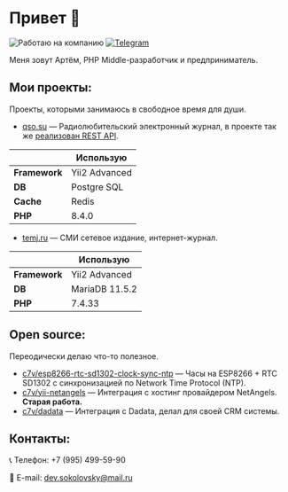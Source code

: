 # Привет :wave:

![Работаю на компанию](https://img.shields.io/badge/%D0%A0%D0%B0%D0%B1%D0%BE%D1%82%D0%B0%D1%8E%20%D0%BD%D0%B0%20%D0%BA%D0%BE%D0%BC%D0%BF%D0%B0%D0%BD%D0%B8%D1%8E-FF4040)
[![Telegram](https://img.shields.io/badge/Telegram-@devSokolovsky-26A5E4?logo=telegram&logoColor=FFFFFF)](https://t.me/devSokolovsky)

Меня зовут Артём, PHP Middle-разработчик и предприниматель. 

## Мои проекты:
Проекты, которыми занимаюсь в свободное время для души.

* [qso.su](https://qso.su) — Радиолюбительский электронный журнал, в проекте так же [реализован REST API](https://qso.su/ru/dev/swagger).

|               | Использую     |
|---------------|---------------|
| **Framework** | Yii2 Advanced |
| **DB**        | Postgre SQL   |
| **Cache**     | Redis         |
| **PHP**       | 8.4.0         |

* [temj.ru](https://temj.ru) — СМИ сетевое издание, интернет-журнал.

|               | Использую      |
|---------------|----------------|
| **Framework** | Yii2 Advanced  |
| **DB**        | MariaDB 11.5.2 |
| **PHP**       | 7.4.33         |

## Open source:

Переодически делаю что-то полезное.

* [c7v/esp8266-rtc-sd1302-clock-sync-ntp](https://github.com/c7v/esp8266-rtc-sd1302-clock-sync-ntp) — Часы на ESP8266 + RTC SD1302 с синхронизацией по Network Time Protocol (NTP).
* [c7v/yii-netangels](https://github.com/c7v/yii-netangels) — Интеграция с хостинг провайдером NetAngels. **Старая работа.**
* [c7v/dadata](https://github.com/c7v/dadata) — Интеграция с Dadata, делал для своей CRM системы.

## Контакты:

:telephone_receiver: Телефон: +7 (995) 499-59-90

:email: E-mail: dev.sokolovsky@mail.ru
